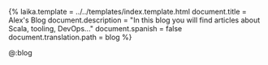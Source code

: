 {%
	laika.template = ../../templates/index.template.html
	document.title = Alex's Blog
    document.description = "In this blog you will find articles about Scala, tooling, DevOps..."
	document.spanish = false
    document.translation.path = blog
%}

@:blog
    